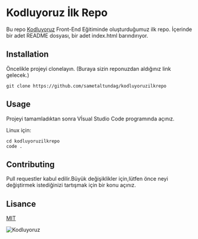 # Kodluyoruz İlk Repo

Bu repo [Kodluyoruz](https://kodluoruz.org) Front-End Eğitiminde oluşturduğumuz ilk repo. İçerinde bir adet README dosyası, bir adet index.html barındırıyor.

## Installation

Öncelikle projeyi clonelayın. (Buraya sizin reponuzdan aldığınız link gelecek.)
```
git clone https://github.com/sametaltundag/kodluyoruzilkrepo
```
## Usage
Projeyi tamamladıktan sonra Vİsual Studio Code programında açınız.

Linux için:
```
cd kodluyoruzilkrepo
code .
```

## Contributing

Pull requestler kabul edilir.Büyük değişiklikler için,lütfen önce neyi değiştirmek istediğinizi tartışmak için bir konu açınız.

## Lisance

[MIT](https://opensource.org/license/mit/)

![Kodluyoruz](https://kodluyoruz.org/wp-content/uploads/2022/05/kodluyoruz_yatay_slogan-300x35.png)